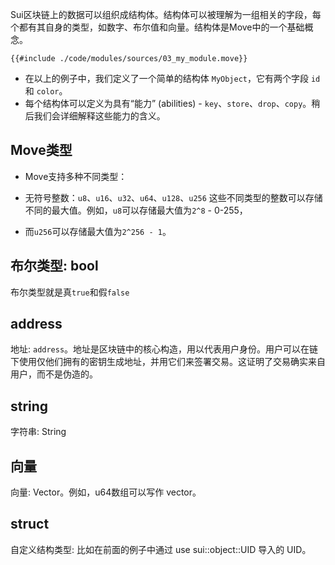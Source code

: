 Sui区块链上的数据可以组织成结构体。结构体可以被理解为一组相关的字段，每个都有其自身的类型，如数字、布尔值和向量。结构体是Move中的一个基础概念。

````move
{{#include ./code/modules/sources/03_my_module.move}}
````

- 在以上的例子中，我们定义了一个简单的结构体 `MyObject`，它有两个字段 `id` 和 `color`。
- 每个结构体可以定义为具有“能力” (abilities) - `key`、`store`、`drop`、`copy`。稍后我们会详细解释这些能力的含义。

## Move类型
- Move支持多种不同类型：

- 无符号整数：`u8`、`u16`、`u32`、`u64`、`u128`、`u256` 这些不同类型的整数可以存储不同的最大值。例如，`u8`可以存储最大值为`2^8` - 0-255，
- 而`u256`可以存储最大值为`2^256 - 1`。

## 布尔类型: bool
布尔类型就是真`true`和假`false`

## address
地址: `address`。地址是区块链中的核心构造，用以代表用户身份。用户可以在链下使用仅他们拥有的密钥生成地址，并用它们来签署交易。这证明了交易确实来自用户，而不是伪造的。

## string
字符串: String

## 向量
向量: Vector。例如，u64数组可以写作 vector<u64>。

## struct
自定义结构类型: 比如在前面的例子中通过 use sui::object::UID 导入的 UID。